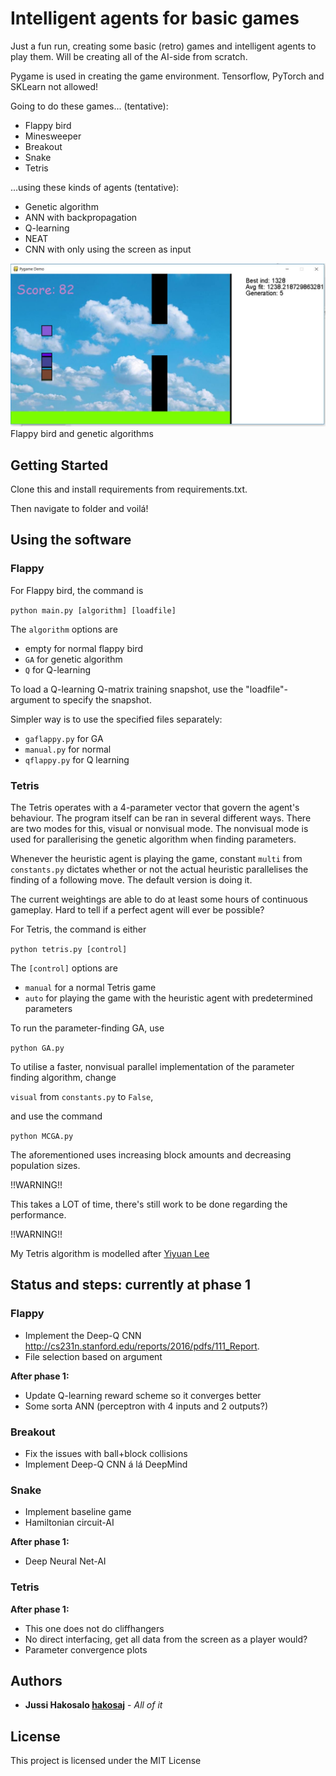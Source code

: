 # Intelligent agents for basic games


Just a fun run, creating some basic (retro) games and intelligent agents to play them. Will be creating all of the AI-side from scratch.

Pygame is used in creating the game environment. Tensorflow, PyTorch and SKLearn not allowed!

Going to do these games... (tentative):
  - Flappy bird
  - Minesweeper
  - Breakout
  - Snake
  - Tetris

...using these kinds of agents (tentative):
  - Genetic algorithm
  - ANN with backpropagation
  - Q-learning
  - NEAT
  - CNN with only using the screen as input

![Overview of the simulation](https://github.com/hakosaj/PygameAI/blob/master/flappy/gena.JPG) Flappy bird and genetic algorithms
## Getting Started

Clone this and install requirements from requirements.txt.

Then navigate to folder and voilá!



## Using the software

### Flappy

For Flappy bird, the command is

`python main.py [algorithm] [loadfile]`

The `algorithm` options are
  - empty for normal flappy bird
  - `GA` for genetic algorithm
  - `Q` for Q-learning

To load a Q-learning Q-matrix training snapshot, use the "loadfile"-argument to specify the snapshot.

Simpler way is to use the specified files separately:
- `gaflappy.py` for GA
- `manual.py` for normal
- `qflappy.py` for Q learning


### Tetris

The Tetris operates with a 4-parameter vector that govern the agent's behaviour. The program itself can be ran in several different ways. There are two modes for this, visual or nonvisual mode. The nonvisual mode is used for parallerising the genetic algorithm when finding parameters.

Whenever the heuristic agent is playing the game, constant `multi` from `constants.py` dictates whether or not the actual heuristic parallelises the finding of a following move. The default version is doing it. 


The current weightings are able to do at least some hours of continuous gameplay. Hard to tell if a perfect agent will ever be possible?

For Tetris, the command is either

`python tetris.py [control]`

The `[control]` options are
  - `manual` for a normal Tetris game
  - `auto` for playing the game with the heuristic agent with predetermined parameters


To run the parameter-finding GA, use

`python GA.py`

To utilise a faster, nonvisual parallel implementation of the parameter finding algorithm, change

`visual` from `constants.py` to `False`,

and use the command

`python MCGA.py`


The aforementioned uses increasing block amounts and decreasing population sizes.


!!WARNING!!

This takes a LOT of time, there's still work to be done regarding the performance.

!!WARNING!!


My Tetris algorithm is modelled after [Yiyuan Lee](https://codemyroad.wordpress.com/2013/04/14/tetris-ai-the-near-perfect-player/)






## Status and steps: currently at phase 1

### Flappy
  - Implement the Deep-Q CNN http://cs231n.stanford.edu/reports/2016/pdfs/111_Report.
  - File selection based on argument
  
  **After phase 1:**
  - Update Q-learning reward scheme so it converges better
  - Some sorta ANN (perceptron with 4 inputs and 2 outputs?)
 
### Breakout
  - Fix the issues with ball+block collisions
  - Implement Deep-Q CNN á lá DeepMind

### Snake
  - Implement baseline game
  - Hamiltonian circuit-AI

  **After phase 1:**
  - Deep Neural Net-AI
  
### Tetris

  **After phase 1:**
  - This one does not do cliffhangers
  - No direct interfacing, get all data from the screen as a player would?
  - Parameter convergence plots


## Authors

* **Jussi Hakosalo [hakosaj](https://github.com/hakosaj)** - *All of it* 



## License

This project is licensed under the MIT License 
